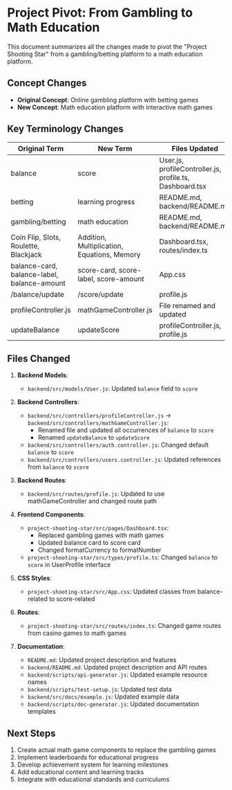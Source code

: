 # Project Pivot: From Gambling to Math Education

This document summarizes all the changes made to pivot the "Project Shooting Star" from a gambling/betting platform to a math education platform.

## Concept Changes

- **Original Concept**: Online gambling platform with betting games
- **New Concept**: Math education platform with interactive math games

## Key Terminology Changes

| Original Term | New Term | Files Updated |
|--------------|----------|---------------|
| balance | score | User.js, profileController.js, profile.ts, Dashboard.tsx |
| betting | learning progress | README.md, backend/README.md |
| gambling/betting | math education | README.md, backend/README.md |
| Coin Flip, Slots, Roulette, Blackjack | Addition, Multiplication, Equations, Memory | Dashboard.tsx, routes/index.ts |
| balance-card, balance-label, balance-amount | score-card, score-label, score-amount | App.css |
| /balance/update | /score/update | profile.js |
| profileController.js | mathGameController.js | File renamed and updated |
| updateBalance | updateScore | profileController.js, profile.js |

## Files Changed

1. **Backend Models**:
   - `backend/src/models/User.js`: Updated `balance` field to `score`

2. **Backend Controllers**:
   - `backend/src/controllers/profileController.js` → `backend/src/controllers/mathGameController.js`: 
     - Renamed file and updated all occurrences of `balance` to `score`
     - Renamed `updateBalance` to `updateScore` 
   - `backend/src/controllers/auth.controller.js`: Changed default `balance` to `score`
   - `backend/src/controllers/users.controller.js`: Updated references from `balance` to `score`

3. **Backend Routes**:
   - `backend/src/routes/profile.js`: Updated to use mathGameController and changed route path

4. **Frontend Components**:
   - `project-shooting-star/src/pages/Dashboard.tsx`: 
     - Replaced gambling games with math games
     - Updated balance card to score card
     - Changed formatCurrency to formatNumber
   - `project-shooting-star/src/types/profile.ts`: Changed `balance` to `score` in UserProfile interface

5. **CSS Styles**:
   - `project-shooting-star/src/App.css`: Updated classes from balance-related to score-related

6. **Routes**:
   - `project-shooting-star/src/routes/index.ts`: Changed game routes from casino games to math games

7. **Documentation**:
   - `README.md`: Updated project description and features
   - `backend/README.md`: Updated project description and API routes
   - `backend/scripts/api-generator.js`: Updated example resource names
   - `backend/scripts/test-setup.js`: Updated test data
   - `backend/src/docs/example.js`: Updated example data
   - `backend/scripts/doc-generator.js`: Updated documentation templates

## Next Steps

1. Create actual math game components to replace the gambling games
2. Implement leaderboards for educational progress
3. Develop achievement system for learning milestones
4. Add educational content and learning tracks
5. Integrate with educational standards and curriculums 